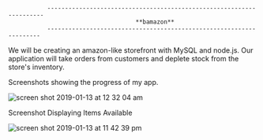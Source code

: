               ---------------------------------------------------------------------
                                        **bamazon**
               --------------------------------------------------------------------
 We will be creating an amazon-like storefront with MySQL and node.js. Our application will take orders from customers and deplete stock from the store's inventory.

 Screenshots showing the progress of my app.

 ![screen shot 2019-01-13 at 12 32 04 am](https://user-images.githubusercontent.com/13372822/51110330-53e52380-17c6-11e9-8201-1d313d1e173e.png)

Screenshot Displaying Items Available

![screen shot 2019-01-13 at 11 42 39 pm](https://user-images.githubusercontent.com/13372822/51110495-e2f23b80-17c6-11e9-8856-7ef36835669c.png)